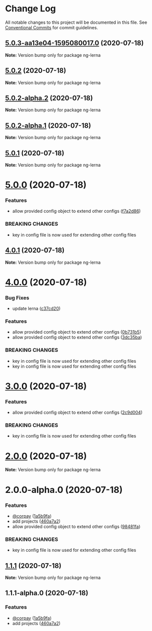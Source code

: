 # Change Log

All notable changes to this project will be documented in this file.
See [Conventional Commits](https://conventionalcommits.org) for commit guidelines.

## [5.0.3-aa13e04-1595080017.0](https://github.com/ashimjk/ng-lerna/compare/v5.0.2...v5.0.3-aa13e04-1595080017.0) (2020-07-18)

**Note:** Version bump only for package ng-lerna





## [5.0.2](https://github.com/ashimjk/ng-lerna/compare/v5.0.2-alpha.2...v5.0.2) (2020-07-18)

**Note:** Version bump only for package ng-lerna





## [5.0.2-alpha.2](https://github.com/ashimjk/ng-lerna/compare/v5.0.2-alpha.1...v5.0.2-alpha.2) (2020-07-18)

**Note:** Version bump only for package ng-lerna





## [5.0.2-alpha.1](https://github.com/ashimjk/ng-lerna/compare/v5.0.1...v5.0.2-alpha.1) (2020-07-18)

**Note:** Version bump only for package ng-lerna





## [5.0.1](https://github.com/ashimjk/ng-lerna/compare/v5.0.0...v5.0.1) (2020-07-18)

**Note:** Version bump only for package ng-lerna





# [5.0.0](https://github.com/ashimjk/ng-lerna/compare/v4.0.1...v5.0.0) (2020-07-18)


### Features

* allow provided config object to extend other configs ([f7a2d86](https://github.com/ashimjk/ng-lerna/commit/f7a2d86b92a9eeefba433c7cace1ba63777024f2))


### BREAKING CHANGES

* key in config file is now used for extending other config files





## [4.0.1](https://github.com/ashimjk/ng-lerna/compare/v4.0.0...v4.0.1) (2020-07-18)

**Note:** Version bump only for package ng-lerna





# [4.0.0](https://github.com/ashimjk/ng-lerna/compare/v3.0.0...v4.0.0) (2020-07-18)


### Bug Fixes

* update lerna ([c37cd20](https://github.com/ashimjk/ng-lerna/commit/c37cd20f43c78a55ec296b1ee69642583e6a2893))


### Features

* allow provided config object to extend other configs ([0b731b5](https://github.com/ashimjk/ng-lerna/commit/0b731b5d632707e2b5b4b7f29ca75630031d3cd6))
* allow provided config object to extend other configs ([3dc35ba](https://github.com/ashimjk/ng-lerna/commit/3dc35bac8165d4dc696ae0a7377723cbe91eca8a))


### BREAKING CHANGES

* key in config file is now used for extending other config files
* key in config file is now used for extending other config files





# [3.0.0](https://github.com/ashimjk/ng-lerna/compare/v2.0.0...v3.0.0) (2020-07-18)


### Features

* allow provided config object to extend other configs ([2c9d004](https://github.com/ashimjk/ng-lerna/commit/2c9d0046cb865e88561cdeea1ab7d2c7a6f43c4f))


### BREAKING CHANGES

* key in config file is now used for extending other config files





# [2.0.0](https://github.com/ashimjk/ng-lerna/compare/v2.0.0-alpha.0...v2.0.0) (2020-07-18)

**Note:** Version bump only for package ng-lerna





# 2.0.0-alpha.0 (2020-07-18)


### Features

* [@corpay](https://github.com/corpay) ([1a5b9fa](https://github.com/ashimjk/ng-lerna/commit/1a5b9fadca6d8d5ad4a68fd0ab9b6b7399ea88df))
* add projects ([460a7a2](https://github.com/ashimjk/ng-lerna/commit/460a7a250c76ca86737568d96f6448b4e06e0537))
* allow provided config object to extend other configs ([98481fa](https://github.com/ashimjk/ng-lerna/commit/98481fa34697f27b0869381a297595d4435017d4))


### BREAKING CHANGES

* key in config file is now used for extending other config files





## [1.1.1](https://github.com/ashimjk/ng-lerna/compare/v1.1.1-alpha.0...v1.1.1) (2020-07-18)

**Note:** Version bump only for package ng-lerna





## 1.1.1-alpha.0 (2020-07-18)


### Features

* [@corpay](https://github.com/corpay) ([1a5b9fa](https://github.com/ashimjk/ng-lerna/commit/1a5b9fadca6d8d5ad4a68fd0ab9b6b7399ea88df))
* add projects ([460a7a2](https://github.com/ashimjk/ng-lerna/commit/460a7a250c76ca86737568d96f6448b4e06e0537))
